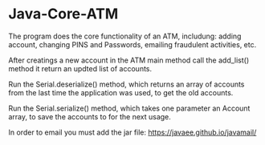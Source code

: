 # Java-Core-ATM
The program does the core functionality of an ATM, includung: adding account, changing PINS and Passwords, emailing fraudulent activities, etc.

After creatings a new account in the ATM main method call the add_list() method it return an updted list of accounts. 

Run the Serial.deserialize() method, which returns an array of accounts from the last time the application was used, to get the old accounts.

Run the Serial.serialize() method, which takes one parameter an Account array, to save the accounts to for the next usage.

In order to email you must add the jar file: https://javaee.github.io/javamail/
